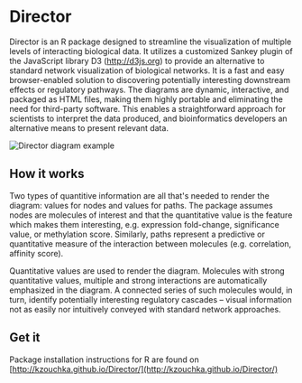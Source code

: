 # Director

Director is an R package designed to streamline the visualization of multiple levels of interacting
biological data. It utilizes a customized Sankey plugin of the JavaScript library D3 (http://d3js.org) to provide an
alternative to  standard network visualization of biological networks. It is a fast
and easy browser-enabled solution to discovering potentially interesting downstream effects or regulatory
pathways. The diagrams are dynamic, interactive, and packaged as HTML
files, making them highly portable and eliminating the need for third-party software. This
enables a straightforward approach for scientists to interpret the data produced, and bioinformatics
developers an alternative means to present relevant data.

![Director diagram example](https://raw.githubusercontent.com/kzouchka/Director/master/vignettes/figure4.png)

## How it works
Two types of quantitive information are all that's needed to render the diagram: values for nodes and values for
paths. The package assumes nodes are molecules of interest and that the quantitative value is the
feature which makes them interesting, e.g. expression fold-change, significance value, or methylation score.
Similarly, paths represent a predictive or quantitative measure of the interaction
between molecules (e.g. correlation, affinity score).

Quantitative values are used to render the diagram. Molecules with strong quantitative values,
multiple and strong interactions are automatically emphasized in the diagram. A
connected series of such molecules would, in turn, identify potentially
interesting regulatory cascades – visual information not as easily nor
intuitively conveyed with standard network approaches.

## Get it
Package installation instructions for R are found on [http://kzouchka.github.io/Director/](http://kzouchka.github.io/Director/)
